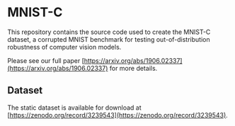 # MNIST-C

This repository contains the source code used to create the MNIST-C dataset, a
corrupted MNIST benchmark for testing out-of-distribution robustness of computer
vision models.

Please see our full paper [https://arxiv.org/abs/1906.02337](https://arxiv.org/abs/1906.02337) for more details.

## Dataset

The static dataset is available for download at [https://zenodo.org/record/3239543](https://zenodo.org/record/3239543).
